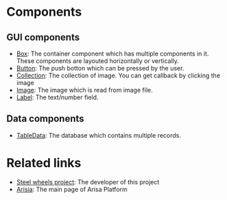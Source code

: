 # Components

## GUI components
* [Box](./Components/Box.md): The container component which has multiple components in it. These components are layouted horizontally or vertically.
* [Button](./Components/Button.md): The push botton which can be pressed by the user.
* [Collection](./Components/Collection.md): The collection of image. You can get callback by clicking the image
* [Image](./Components/Image.md): The image which is read from image file.
* [Label](./Components/Label.md): The text/number field.

## Data components
* [TableData](./Components/TableData.md): The database which contains multiple records.

# Related links
* [Steel wheels project](https://github.com/steelwheels): The developer of this project
* [Arisia](https://github.com/steelwheels/Arisia#readme): The main page of Arisa Platform



